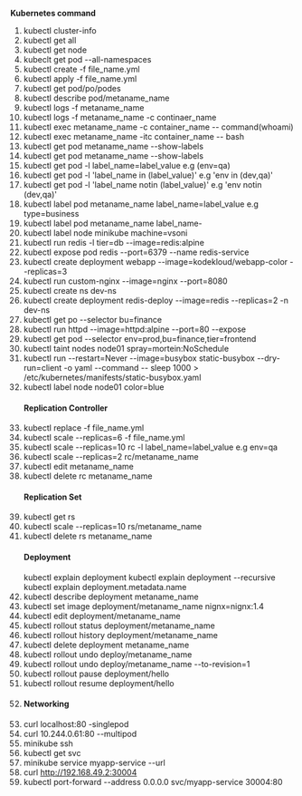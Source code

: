  <b>Kubernetes command</b>
1. kubectl cluster-info
2. kubectl get all
3. kubectl get node
4. kubeclt get pod --all-namespaces
5. kubectl create -f file_name.yml
6. kubectl apply -f file_name.yml
7. kubectl get pod/po/podes
8. kubectl describe pod/metaname_name
9. kubectl logs -f metaname_name
10. kubectl logs -f metaname_name -c continaer_name
11. kubectl exec metaname_name -c container_name -- command(whoami)
12. kubectl exec metaname_name -itc container_name -- bash
13. kubectl get pod metaname_name --show-labels
14. kubectl get pod metaname_name --show-labels
15. kubectl get pod -l label_name=label_value  e.g (env=qa)
16. kubectl get pod -l 'label_name in (label_value)'        e.g 'env in (dev,qa)'
17. kubectl get pod -l 'label_name notin (label_value)'     e.g 'env notin (dev,qa)'
18. kubectl label pod metaname_name label_name=label_value  e.g type=business  
19. kubectl label pod metaname_name label_name-
20. kubectl label node minikube machine=vsoni
21. kubectl run redis -l tier=db --image=redis:alpine
22. kubectl expose pod redis --port=6379 --name redis-service
23. kubectl create deployment  webapp --image=kodekloud/webapp-color --replicas=3
24. kubectl run custom-nginx --image=nginx --port=8080
25. kubectl create ns dev-ns
26. kubectl create deployment redis-deploy --image=redis --replicas=2 -n dev-ns
27. kubectl get po --selector bu=finance
28. kubectl run httpd --image=httpd:alpine --port=80 --expose
29.  kubectl get pod --selector env=prod,bu=finance,tier=frontend
30.  kubectl taint nodes node01 spray=mortein:NoSchedule
31.  kubectl run --restart=Never --image=busybox static-busybox --dry-run=client -o yaml --command -- sleep 1000 > /etc/kubernetes/manifests/static-busybox.yaml
32.  kubectl label node node01 color=blue
    <h4>Replication Controller</h4>
33. kubectl replace -f file_name.yml
34. kubectl scale --replicas=6 -f file_name.yml
35. kubectl scale --replicas=10 rc -l label_name=label_value  e.g env=qa
36. kubectl scale --replicas=2 rc/metaname_name
37. kubectl edit metaname_name
38. kubectl delete rc metaname_name
    <h4>Replication Set</h4>
39. kubectl get rs
40. kubectl scale --replicas=10 rs/metaname_name
41. kubectl delete rs metaname_name
    <h4>Deployment</h4>
    kubectl explain deployment
    kubectl explain deployment --recursive
    kubectl explain deployment.metadata.name
42. kubectl describe deployment metaname_name
43. kubectl set image deployment/metaname_name nignx=nignx:1.4
44. kubectl edit deployment/metaname_name
45. kubectl rollout  status deployment/metaname_name
46. kubectl rollout history  deployment/metaname_name
47. kubectl delete deployment metaname_name
48. kubectl rollout undo deploy/metaname_name
49. kubectl rollout undo deploy/metaname_name --to-revision=1
50. kubectl rollout pause deployment/hello
51. kubectl rollout resume deployment/hello
52. <h4>Networking</h4>
53. curl localhost:80  -singlepod
54. curl 10.244.0.61:80  --multipod
55. minikube ssh
56. kubectl get svc
57. minikube service myapp-service --url
58. curl http://192.168.49.2:30004
59. kubectl port-forward --address 0.0.0.0 svc/myapp-service 30004:80
    


